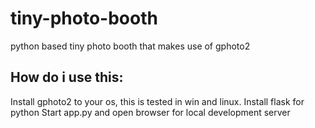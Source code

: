 # tiny-photo-booth
python based tiny photo booth that makes use of gphoto2

## How do i use this:
Install gphoto2 to your os, this is tested in win and linux.
Install flask for python
Start app.py and open browser for local development server
